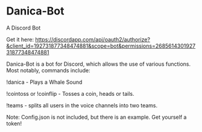 # Danica-Bot

A Discord Bot

Get it here: https://discordapp.com/api/oauth2/authorize?&client_id=192731877348474881&scope=bot&permissions=268561430192731877348474881

Danica-Bot is a bot for Discord, which allows the use of various functions. Most notably, commands include:

!danica - Plays a Whale Sound

!cointoss or !coinflip - Tosses a coin, heads or tails.

!teams - splits all users in the voice channels into two teams.

Note: Config.json is not included, but there is an example. Get yourself a token!
